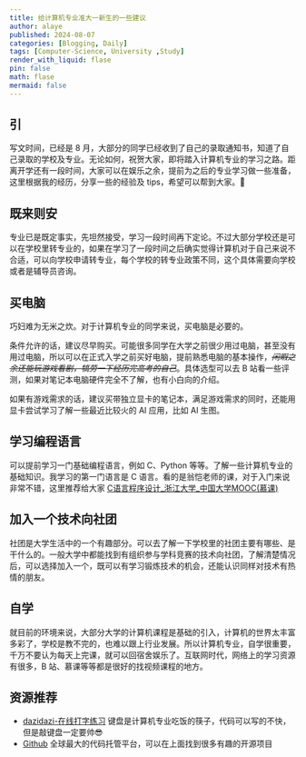 ```yaml
---
title: 给计算机专业准大一新生的一些建议
author: alaye
published: 2024-08-07
categories: [Blogging, Daily]
tags: [Computer-Science, University ,Study]
render_with_liquid: flase
pin: false
math: flase
mermaid: false
---
```


## 引

写文时间，已经是 8 月，大部分的同学已经收到了自己的录取通知书，知道了自己录取的学校及专业。无论如何，祝贺大家，即将踏入计算机专业的学习之路。距离开学还有一段时间，大家可以在娱乐之余，提前为之后的专业学习做一些准备，这里根据我的经历，分享一些的经验及 tips，希望可以帮到大家。🤔

## 既来则安

专业已是既定事实，先坦然接受，学习一段时间再下定论。不过大部分学校还是可以在学校里转专业的，如果在学习了一段时间之后确实觉得计算机对于自己来说不合适，可以向学校申请转专业，每个学校的转专业政策不同，这个具体需要向学校或者是辅导员咨询。

## 买电脑

巧妇难为无米之炊。对于计算机专业的同学来说，买电脑是必要的。

条件允许的话，建议尽早购买。可能很多同学在大学之前很少用过电脑，甚至没有用过电脑，所以可以在正式入学之前买好电脑，提前熟悉电脑的基本操作，*~~闲暇之余还能玩游戏看剧，犒劳一下经历完高考的自己~~*。具体选型可以去 B 站看一些评测，如果对笔记本电脑硬件完全不了解，也有小白向的介绍。

如果有游戏需求的话，建议买带独立显卡的笔记本，满足游戏需求的同时，还能用显卡尝试学习了解一些最近比较火的 AI 应用，比如 AI 生图。

## 学习编程语言

可以提前学习一门基础编程语言，例如 C、Python 等等。了解一些计算机专业的基础知识。我学习的第一门语言是 C 语言。看的是翁恺老师的课，对于入门来说非常不错，这里推荐给大家 [C语言程序设计_浙江大学_中国大学MOOC(慕课)](https://www.icourse163.org/course/ZJU-9001)

## 加入一个技术向社团

社团是大学生活中的一个有趣部分。可以去了解一下学校里的社团主要有哪些、是干什么的。一般大学中都能找到有组织参与学科竞赛的技术向社团，了解清楚情况后，可以选择加入一个，既可以有学习锻炼技术的机会，还能认识同样对技术有热情的朋友。

## 自学

就目前的环境来说，大部分大学的计算机课程是基础的引入，计算机的世界太丰富多彩了，学校是教不完的，也难以跟上行业发展。所以计算机专业，自学很重要，千万不要认为每天上完课，就可以回宿舍娱乐了。互联网时代，网络上的学习资源有很多，B 站、慕课等等都是很好的找视频课程的地方。

## 资源推荐

- [dazidazi-在线打字练习](https://dazidazi.com/) 键盘是计算机专业吃饭的筷子，代码可以写的不快，但是敲键盘一定要帅😎
- [Github](https://github.com/) 全球最大的代码托管平台，可以在上面找到很多有趣的开源项目